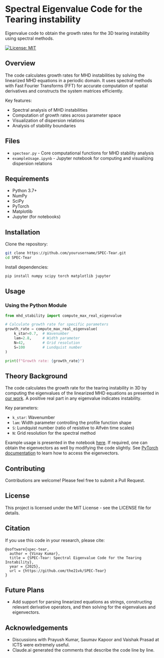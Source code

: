 # **Sp**ectral **E**igenvalue **C**ode for the **T**earing instability

Eigenvalue code to obtain the growth rates for the 3D tearing instability using spectral methods.



[![License: MIT](https://img.shields.io/badge/License-MIT-yellow.svg)](https://opensource.org/licenses/MIT)


## Overview

The code calculates growth rates for MHD instabilities by solving the linearized MHD equations in a periodic domain. It uses spectral methods with Fast Fourier Transforms (FFT) for accurate computation of spatial derivatives and constructs the system matrices efficiently.

Key features:
- Spectral analysis of MHD instabilities
- Computation of growth rates across parameter space
- Visualization of dispersion relations
- Analysis of stability boundaries

## Files

- `spectear.py` - Core computational functions for MHD stability analysis
- `exampleUsage.ipynb` - Jupyter notebook for computing and visualizing dispersion relations

## Requirements

- Python 3.7+
- NumPy
- SciPy
- PyTorch
- Matplotlib
- Jupyter (for notebooks)

## Installation

Clone the repository:
```bash
git clone https://github.com/yourusername/SPEC-Tear.git
cd SPEC-Tear
```

Install dependencies:
```bash
pip install numpy scipy torch matplotlib jupyter
```

## Usage

### Using the Python Module

```python
from mhd_stability import compute_max_real_eigenvalue

# Calculate growth rate for specific parameters
growth_rate = compute_max_real_eigenvalue(
    k_star=0.7,  # Wavenumber
    lam=2.8,     # Width parameter
    N=42,        # Grid resolution
    S=100        # Lundquist number
)

print(f"Growth rate: {growth_rate}")
```


## Theory Background

The code calculates the growth rate for the tearing instability in 3D by computing the eigenvalues of the linearized MHD equations as presented in [our work](https://arxiv.org/abs/2412.10065v1). A positive real part in any eigenvalue indicates instability.

Key parameters:
- `k_star`: Wavenumber
- `lam`: Width parameter controlling the profile function shape
- `S`: Lundquist number (ratio of resistive to Alfvén time scales)
- `N`: Grid resolution for the spectral method

Example usage is presented in the notebook [here](exampleUsage.ipynb). If required, one can obtain the eigenvectors as well by modifying the code slightly. See [PyTorch documentation](https://pytorch.org/docs/stable/index.html) to learn how to access the eigenvectors. 


## Contributing

Contributions are welcome! Please feel free to submit a Pull Request.

## License

This project is licensed under the MIT License - see the LICENSE file for details.

## Citation

If you use this code in your research, please cite:

```
@software{spec-tear,
  author = {Vinay Kumar},
  title = {SPEC-Tear: Spectral Eigenvalue Code for the Tearing Instability},
  year = {2025},
  url = {https://github.com/the21vk/SPEC-Tear}
}
```

## Future Plans

- Add support for parsing linearized equations as strings, constructing relevant derivative operators, and then solving for the eigenvalues and eigenvectors.

## Acknowledgements

- Discussions with Prayush Kumar, Saumav Kapoor and Vaishak Prasad at ICTS were extremely useful.
- Claude.ai generated the comments that describe the code line by line.
